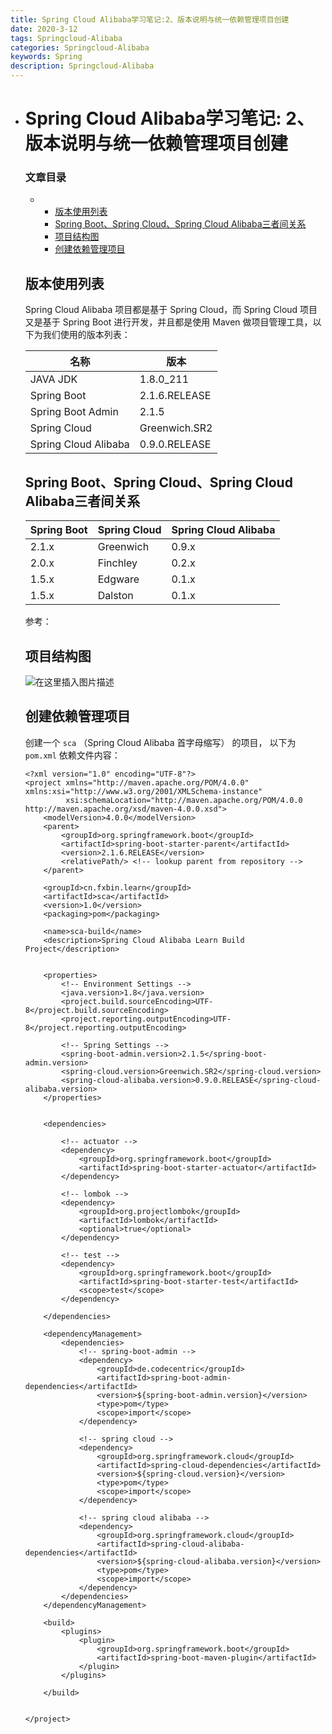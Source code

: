 ```yaml
---
title: Spring Cloud Alibaba学习笔记:2、版本说明与统一依赖管理项目创建
date: 2020-3-12
tags: Springcloud-Alibaba
categories: Springcloud-Alibaba
keywords: Spring 
description: Springcloud-Alibaba
---
```


- # Spring Cloud Alibaba学习笔记: 2、版本说明与统一依赖管理项目创建

  

  ### 文章目录

  - - [版本使用列表](https://blog.csdn.net/fxbin123/article/details/94918049#_3)
    - [Spring Boot、Spring Cloud、Spring Cloud Alibaba三者间关系](https://blog.csdn.net/fxbin123/article/details/94918049#Spring_BootSpring_CloudSpring_Cloud_Alibaba_15)
    - [项目结构图](https://blog.csdn.net/fxbin123/article/details/94918049#_25)
    - [创建依赖管理项目](https://blog.csdn.net/fxbin123/article/details/94918049#_28)

  

  ## 版本使用列表

  Spring Cloud Alibaba 项目都是基于 Spring Cloud，而 Spring Cloud 项目又是基于 Spring Boot 进行开发，并且都是使用 Maven 做项目管理工具，以下为我们使用的版本列表：

  | 名称                 | 版本          |
  | -------------------- | ------------- |
  | JAVA JDK             | 1.8.0_211     |
  | Spring Boot          | 2.1.6.RELEASE |
  | Spring Boot Admin    | 2.1.5         |
  | Spring Cloud         | Greenwich.SR2 |
  | Spring Cloud Alibaba | 0.9.0.RELEASE |

  ## Spring Boot、Spring Cloud、Spring Cloud Alibaba三者间关系

  | Spring Boot | Spring Cloud | Spring Cloud Alibaba |
  | ----------- | ------------ | -------------------- |
  | 2.1.x       | Greenwich    | 0.9.x                |
  | 2.0.x       | Finchley     | 0.2.x                |
  | 1.5.x       | Edgware      | 0.1.x                |
  | 1.5.x       | Dalston      | 0.1.x                |

  参考：

  ## 项目结构图

  ![在这里插入图片描述](https://img-blog.csdnimg.cn/20190707000245484.png?x-oss-process=image/watermark,type_ZmFuZ3poZW5naGVpdGk,shadow_10,text_aHR0cHM6Ly9ibG9nLmNzZG4ubmV0L2Z4YmluMTIz,size_16,color_FFFFFF,t_70)

  ## 创建依赖管理项目

  创建一个 `sca` （Spring Cloud Alibaba 首字母缩写） 的项目， 以下为 `pom.xml` 依赖文件内容：

  ```
  <?xml version="1.0" encoding="UTF-8"?>
  <project xmlns="http://maven.apache.org/POM/4.0.0" xmlns:xsi="http://www.w3.org/2001/XMLSchema-instance"
           xsi:schemaLocation="http://maven.apache.org/POM/4.0.0 http://maven.apache.org/xsd/maven-4.0.0.xsd">
      <modelVersion>4.0.0</modelVersion>
      <parent>
          <groupId>org.springframework.boot</groupId>
          <artifactId>spring-boot-starter-parent</artifactId>
          <version>2.1.6.RELEASE</version>
          <relativePath/> <!-- lookup parent from repository -->
      </parent>
  
      <groupId>cn.fxbin.learn</groupId>
      <artifactId>sca</artifactId>
      <version>1.0</version>
      <packaging>pom</packaging>
  
      <name>sca-build</name>
      <description>Spring Cloud Alibaba Learn Build Project</description>
  
  
      <properties>
          <!-- Environment Settings -->
          <java.version>1.8</java.version>
          <project.build.sourceEncoding>UTF-8</project.build.sourceEncoding>
          <project.reporting.outputEncoding>UTF-8</project.reporting.outputEncoding>
          
          <!-- Spring Settings -->
          <spring-boot-admin.version>2.1.5</spring-boot-admin.version>
          <spring-cloud.version>Greenwich.SR2</spring-cloud.version>
          <spring-cloud-alibaba.version>0.9.0.RELEASE</spring-cloud-alibaba.version>
      </properties>
  
  
      <dependencies>
  
          <!-- actuator -->
          <dependency>
              <groupId>org.springframework.boot</groupId>
              <artifactId>spring-boot-starter-actuator</artifactId>
          </dependency>
  
          <!-- lombok -->
          <dependency>
              <groupId>org.projectlombok</groupId>
              <artifactId>lombok</artifactId>
              <optional>true</optional>
          </dependency>
  
          <!-- test -->
          <dependency>
              <groupId>org.springframework.boot</groupId>
              <artifactId>spring-boot-starter-test</artifactId>
              <scope>test</scope>
          </dependency>
  
      </dependencies>
  
      <dependencyManagement>
          <dependencies>
              <!-- spring-boot-admin -->
              <dependency>
                  <groupId>de.codecentric</groupId>
                  <artifactId>spring-boot-admin-dependencies</artifactId>
                  <version>${spring-boot-admin.version}</version>
                  <type>pom</type>
                  <scope>import</scope>
              </dependency>
  
              <!-- spring cloud -->
              <dependency>
                  <groupId>org.springframework.cloud</groupId>
                  <artifactId>spring-cloud-dependencies</artifactId>
                  <version>${spring-cloud.version}</version>
                  <type>pom</type>
                  <scope>import</scope>
              </dependency>
  
              <!-- spring cloud alibaba -->
              <dependency>
                  <groupId>org.springframework.cloud</groupId>
                  <artifactId>spring-cloud-alibaba-dependencies</artifactId>
                  <version>${spring-cloud-alibaba.version}</version>
                  <type>pom</type>
                  <scope>import</scope>
              </dependency>
          </dependencies>
      </dependencyManagement>
  
      <build>
          <plugins>
              <plugin>
                  <groupId>org.springframework.boot</groupId>
                  <artifactId>spring-boot-maven-plugin</artifactId>
              </plugin>
          </plugins>
  
      </build>
  
  
  </project>
  ```

